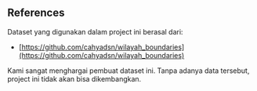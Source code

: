 ## References

Dataset yang digunakan dalam project ini berasal dari:

- [https://github.com/cahyadsn/wilayah_boundaries](https://github.com/cahyadsn/wilayah_boundaries)

Kami sangat menghargai pembuat dataset ini. Tanpa adanya data tersebut, project ini tidak akan bisa dikembangkan.

